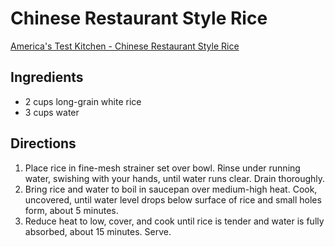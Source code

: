 # Chinese Restaurant Style Rice

[America's Test Kitchen - Chinese Restaurant Style Rice](https://www.cooksillustrated.com/recipes/10613-chinese-restaurant-style-rice)
## Ingredients
* 2 cups long-grain white rice
* 3 cups water

## Directions
1. Place rice in fine-mesh strainer set over bowl. Rinse under running water, swishing with your hands, until water runs clear. Drain thoroughly.
2. Bring rice and water to boil in saucepan over medium-high heat. Cook, uncovered, until water level drops below surface of rice and small holes form, about 5 minutes.
3. Reduce heat to low, cover, and cook until rice is tender and water is fully absorbed, about 15 minutes. Serve.
